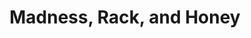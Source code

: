 ---
title: "Madness, Rack, and Honey"
slug: "madness-rack-and-honey"
subtitle: ""
publisher: "Wave Books"
published: "2012"
asin: "1933517573"
authors: 
  - mary-ruefle
started: "2014-06-29"
start_year: "2014"
finished: "2014-12-15"
---
